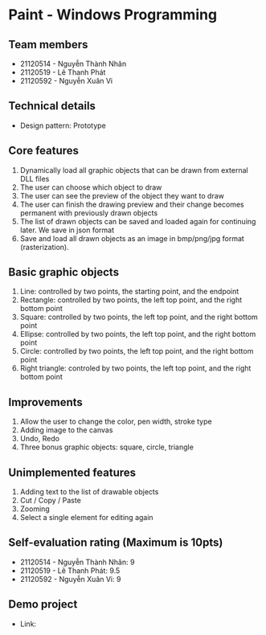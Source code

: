 # Paint - Windows Programming
## Team members
- 21120514 - Nguyễn Thành Nhân
- 21120519 - Lê Thanh Phát
- 21120592 - Nguyễn Xuân Vi

## Technical details
- Design pattern: Prototype

## Core features
1. Dynamically load all graphic objects that can be drawn from external DLL files
2. The user can choose which object to draw
3. The user can see the preview of the object they want to draw
4. The user can finish the drawing preview and their change becomes permanent with previously drawn objects
5. The list of drawn objects can be saved and loaded again for continuing later. We save in json format
6. Save and load all drawn objects as an image in bmp/png/jpg format (rasterization).

## Basic graphic objects
1. Line: controlled by two points, the starting point, and the endpoint
2. Rectangle: controlled by two points, the left top point, and the right bottom point
3. Square: controlled by two points, the left top point, and the right bottom point
4. Ellipse: controlled by two points, the left top point, and the right bottom point
5. Circle: controlled by two points, the left top point, and the right bottom point
6. Right triangle: controled by two points, the left top point, and the right bottom point

## Improvements
1. Allow the user to change the color, pen width, stroke type
2. Adding image to the canvas
3. Undo, Redo
4. Three bonus graphic objects: square, circle, triangle

## Unimplemented features
1. Adding text to the list of drawable objects
2. Cut / Copy / Paste
3. Zooming
4. Select a single element for editing again

## Self-evaluation rating (Maximum is 10pts)
- 21120514 - Nguyễn Thành Nhân: 9
- 21120519 - Lê Thanh Phát: 9.5
- 21120592 - Nguyễn Xuân Vi: 9

## Demo project
- Link:





